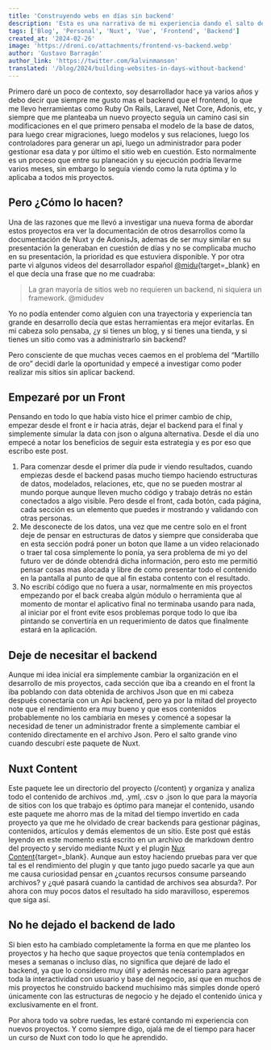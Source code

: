 ```yaml
---
title: 'Construyendo webs en días sin backend'
description: 'Esta es una narrativa de mi experiencia dando el salto de crear sitios web completos con backend a pasar a hacer solo sitios con front y herramientas de terceros, para mí, una ganancia de tiempo brutal.'
tags: ['Blog', 'Personal', 'Nuxt', 'Vue', 'Frontend', 'Backend']
created_at: '2024-02-26'
image: 'https://droni.co/attachments/frontend-vs-backend.webp'
author: 'Gustavo Barragán'
author_link: 'https://twitter.com/kalvinmanson'
translated: '/blog/2024/building-websites-in-days-without-backend'
---
```

Primero daré un poco de contexto, soy desarrollador hace ya varios años y debo decir que siempre me gusto mas el backend que el frontend, lo que me llevo herramientas como Ruby On Rails, Laravel, Net Core, Adonis, etc, y siempre que me planteaba un nuevo proyecto seguía un camino casi sin modificaciones en el que primero pensaba el modelo de la base de datos, para luego crear migraciones, luego modelos y sus relaciones, luego los controladores para generar un api, luego un administrador para poder gestionar esa data y por último el sitio web en cuestión. Esto normalmente es un proceso que entre su planeación y su ejecución podría llevarme varios meses, sin embargo lo seguía viendo como la ruta óptima y lo aplicaba a todos mis proyectos.

## Pero ¿Cómo lo hacen?
Una de las razones que me llevó a investigar una nueva forma de abordar estos proyectos era ver la documentación de otros desarrollos como la documentación de Nuxt y de AdonisJs, ademas de ser muy similar en su presentación la generaban en cuestión de días y no se complicaba mucho en su presentación, la prioridad es que estuviera disponible. Y por otra parte vi algunos videos del desarrollador español [@midu](https://www.youtube.com/@midudev){target=_blank} en el que decía una frase que no me cuadraba:

> La gran mayoría de sitios web no requieren un backend, ni siquiera un framework. @midudev

Yo no podía entender como alguien con una trayectoria y experiencia tan grande en desarrollo decía que estas herramientas era mejor evitarlas. En mi cabeza solo pensaba, ¿y si tienes un blog, y si tienes una tienda, y si tienes un sitio como vas a administrarlo sin backend?

Pero consciente de que muchas veces caemos en el problema del “Martillo de oro” decidí darle la oportunidad y empecé a investigar como poder realizar mis sitios sin aplicar backend.

## Empezaré por un Front

Pensando en todo lo que había visto hice el primer cambio de chip, empezar desde el front e ir hacia atrás, dejar el backend para el final y simplemente simular la data con json o alguna alternativa. Desde el día uno empecé a notar los beneficios de seguir esta estrategia y es por eso que escribo este post.

1. Para comenzar desde el primer día pude ir viendo resultados, cuando empiezas desde el backend pasas mucho tiempo haciendo estructuras de datos, modelados, relaciones, etc, que no se pueden mostrar al mundo porque aunque lleven mucho código y trabajo detrás no están conectados a algo visible. Pero desde el front, cada botón, cada página, cada sección es un elemento que puedes ir mostrando y validando con otras personas.
2. Me desconecte de los datos, una vez que me centre solo en el front deje de pensar en estructuras de datos y siempre que consideraba que en esta sección podrá poner un boton que llame a un video relacionado o traer tal cosa simplemente lo ponía, ya sera problema de mi yo del futuro ver de dónde obtendrá dicha información, pero esto me permitió pensar cosas mas alocada y libre de como presentar todo el contenido en la pantalla al punto de que al fin estaba contento con el resultado.
3. No escribí código que no fuera a usar, normalmente en mis proyectos empezando por el back creaba algún módulo o herramienta que al momento de montar el aplicativo final no terminaba usando para nada, al iniciar por el front evite esos problemas porque todo lo que iba pintando se convertiría en un requerimiento de datos que finalmente estará en la aplicación.

## Deje de necesitar el backend

Aunque mi idea inicial era simplemente cambiar la organización en el desarrollo de mis proyectos, cada sección que iba a creando en el front la iba poblando con data obtenida de archivos Json que en mi cabeza después conectaría con un Api backend, pero ya por la mitad del proyecto note que el rendimiento era muy bueno y que esos contenidos probablemente no los cambiaria en meses y comencé a sopesar la necesidad de tener un administrador frente a simplemente cambiar el contenido directamente en el archivo Json. Pero el salto grande vino cuando descubrí este paquete de Nuxt.

## Nuxt Content
Este paquete lee un directorio del proyecto (/content) y organiza y analiza todo el contenido de archivos .md, .yml, .csv o .json lo que para la mayoría de sitios con los que trabajo es óptimo para manejar el contenido, usando este paquete me ahorro mas de la mitad del tiempo invertido en cada proyecto ya que me he olvidado de crear backends para gestionar páginas, contenidos, artículos y demás elementos de un sitio. Este post qué estás leyendo en este momento está escrito en un archivo de markdown dentro del proyecto y servido mediante Nuxt y el plugin [Nux Content](https://nuxt.com/modules/content){target=_blank}. Aunque aun estoy haciendo pruebas para ver que tal es el rendimiento del plugin y que tanto jugo puedo sacarle ya que aun me causa curiosidad pensar en ¿cuantos recursos consume parseando archivos? y ¿qué pasará cuando la cantidad de archivos sea absurda?. Por ahora con muy pocos datos el resultado ha sido maravilloso, esperemos que siga así.

## No he dejado el backend de lado
Si bien esto ha cambiado completamente la forma en que me planteo los proyectos y ha hecho que saque proyectos que tenía contemplados en meses a semanas o incluso días, no significa que dejaré de lado el backend, ya que lo considero muy útil y además necesario para agregar toda la interactividad con usuario y base del negocio, así que en muchos de mis proyectos he construido backend muchísimo más simples donde operó únicamente con las estructuras de negocio y he dejado el contenido única y exclusivamente en el front.

Por ahora todo va sobre ruedas, les estaré contando mi experiencia con nuevos proyectos. Y como siempre digo, ojalá me de el tiempo para hacer un curso de Nuxt con todo lo que he aprendido.
